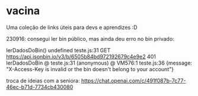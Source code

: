# vacina
Uma coleção de links úteis para devs e aprendizes :D


230916: consegui ler bin público, mas ainda deu erro no bin privado:

lerDadosDoBin()
undefined
teste.js:31     GET https://api.jsonbin.io/v3/b/6505b84bd972192679c4e9e2 401
lerDadosDoBin @ teste.js:31
(anonymous) @ VM576:1
teste.js:36 {message: "X-Access-Key is invalid or the bin doesn't belong to your account"}


troca de ideias com a seniora: https://chat.openai.com/c/491f087b-7c77-46ec-b71d-7734cb430080



